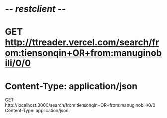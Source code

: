 # -*- restclient -*-


# GET http://ttreader.vercel.com/search/from:tiensonqin+OR+from:manuginobili/0/0
# Content-Type: application/json

GET http://localhost:3000/search/from:tiensonqin+OR+from:manuginobili/0/0
Content-Type: application/json
